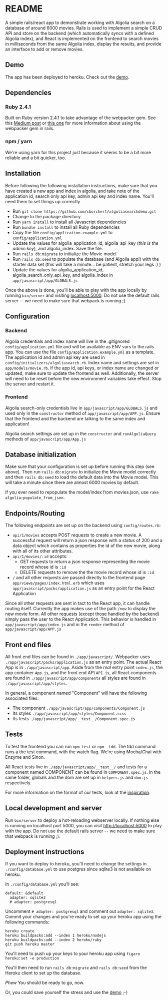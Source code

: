 # README

A simple rails/react app to demonstrate working with Algolia search on a database of around 6000 movies. Rails is used to implement a simple CRUD API and store on the backend (which automatically syncs with a defined Algolia index), and React is implemented on the frontend to search movies in milliseconds from the same Algolia index, display the results, and provide an interface to add or remove movies.

## Demo

The app has been deployed to heroku. Check out the [demo](https://algoliasearchdemo.herokuapp.com).

## Dependencies

### Ruby 2.4.1

Built on Ruby version 2.4.1 to take advantage of the webpacker gem. See this [Medium post](https://medium.com/statuscode/introducing-webpacker-7136d66cddfb) or [this one](https://medium.com/@hpux/rails-5-1-loves-javascript-a1d84d5318b) for more information about using the webpacker gem in rails.

### npm / yarn

We're using yarn for this project just because it seems to be a bit more reliable and a bit quicker, too.

## Installation

Before following the following installation instructions, make sure that you have created a new app  and index in algolia, and take note of the application id, search only api key, admin api key and index name. You'll need them to set things up correctly

  - Run `git clone https://github.com/cborchert/algoliasearchdemo.git`
  - Change to the package directory
  - Run `yarn install` to install all Javascript dependencies
  - Run `bundle install` to install all Ruby dependencies
  - Copy the file `config/application.example.yml` to `config/application.yml`
  - Update the values for algolia_application_id, algolia_api_key (*this is the admin key*),  and algolia_index. Save the file.
  - Run `rails db:migrate` to initialize the Movie model
  - Run `rails db:seed` to populate the database (and Algolia app!) with the starter data set (this will take a minute... be patient, stretch your legs :) )
  - Update the values for algolia_application_id, algolia_search_only_api_key, and algolia_index in `app/javascript/app/GLOBALS.js`

Once the above is done, you'll be able to play with the app locally by running `bin/server` and visiting [localhost:5000](http://localhost:5000). Do not use the default rails server -- we need to make sure that webpack is running ;). 

## Configuration

### Backend

Algolia credentials and index name will live in the .gitignored `config/application.yml` file and will be available as ENV vars to the rails app. You can use the file `config/application.example.yml` as a template. The application id and admin api key are used in  `config/initializers/algoliasearch.rb`. Index name and settings are set in `app/models/movie.rb`. If the app id, api keys, or index name are changed or updated, make sure to update the frontend as well. Additionally, the server will need to be reset before the new environment variables take effect. Stop the server and restart it.

### Frontend

Algolia search-only credentials live in `app/javascript/app/GLOBALS.js` and used only in the `constructor` method of `app/javascript/app/APP.js`. Ensure that the frontend and the backend are talking to the same index and application!

Algolia search settings are set up in the `constructor` and `runAlgoliaQuery` methods of `app/javascript/app/App.js`

## Database initialization

Make sure that your configuration is set up before running this step (see above).
Then run `rails db:migrate` to initialize the Movie model correctly and then `rails db:seed` to load the default data into the Movie model. This will take a minute since there are almost 6000 movies by default.

If you ever need to repopulate the model/index from movies.json, use `rake algolia:populate_from_json`.


## Endpoints/Routing

The following endpoints are set up on the backend using `config/routes.rb`:

  -  `api/1/movies` accepts POST requests to create a new movie. A successful request will return a json response with a status of 200 and a data object which contains as properties the id of the new movie, along with all of its other attributes.
  -  `api/1/movies/:id` accepts:
     -  GET requests to return a json response representing the movie record whose id is `:id`
     -  DELETE requests to remove the the movie record whose id is `:id`
  - `/` and all other requests are passed directly to the frontend page `app/views/pages/index.html.erb` which uses `app/javascript/packs/application.js` as an entry point for the React Application

Since all other requests are sent in tact to the React app, it can handle routing itself. Currently the app makes use of the path `/new` to display the new movie form. All other requests (except those handled by the backend) simply pass the user to the React Application. This behavior is handled in `app/javascript/app/index.js` and in the `render` method of `app/javascript/app/APP.js`


## Front end files

All front end files can be found in `./app/javascript/`. Webpacker uses `./app/javascript/packs/application.js` as an entry point. The actual React App is in `./app/javascript/app`. Aside from the *real* entry point `index.js`, the app container `App.js`, and the front end API `API.js`, all React components are found in `./app/javascript/app/components` all styles are found in `./app/javascript/app/styles`.

In general, a component named "Component" will have the following associated files:
  - The component `./app/javascript/app/components/Component.js`
  - Its styles `./app/javascript/app/styles/Component.scss`
  - Its tests `./app/javascript/app/__test__/Component.spec.js`


## Tests

To test the frontend you can run `npm test` or `npm  tdd`. The tdd command runs a the test command, with the watch flag. We're using Mocha/Chai with Enzyme and Sinon.

All React tests live in `./app/javascript/app/__test__/` and tests for a component named COMPONENT can be found in `COMPONENT.spec.js`. In the same folder, globals and the dom are set up in `helpers.js` and `dom.js` respectively.

For more information on the format of our tests, look at the [inspiration](http://blog.ricardofilipe.com/post/react-enzyme-tdd-tutorial).

## Local development and server

Run `bin/server` to deploy a hot-reloading webserver locally. If nothing else is running on localhost port 5000, you can visit [http://localhost:5000](http://localhost:5000) to play with the app. Do not use the default rails server -- we need to make sure that webpack is running ;).

## Deployment instructions

If you want to deploy to heroku, you'll need to change the settings in `./config/database.yml` to use postgres since sqlite3 is not available on heroku.

In `./config/database.yml` you'll see:

```
default: &default
  adapter: sqlite3
  # adapter: postgresql
```

Uncomment `# adapter: postgresql` and comment out `adapter: sqlite3`. Commit your changes and you're ready to set up your heroku app using the following commands:

```
heroku create
heroku buildpacks:add --index 1 heroku/nodejs
heroku buildpacks:add --index 2 heroku/ruby
git push heroku master
```
You'll need to push up your keys to your heroku app using `figaro heroku:set -e production`

You'll then need to run `rails db:migrate` and `rails db:seed` from the Heroku client to set up the database.

*Phew* You should be ready to go, now.

Or, you could save yourself the stress and use the [demo](https://algoliasearchdemo.herokuapp.com) ;-)
